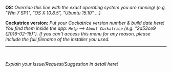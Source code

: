 <b>OS:</b>
*Override this line with the exact operating system you are running! (e.g. "Win 7 SP1", "OS X 10.8.5", "Ubuntu 15.10" ...)*

<b>Cockatrice version:</b>
*Put your Cockatrice version number & build date here! You find them inside the app: `Help` --> `About Cockatrice` (e.g. "2d53ce9 (2016-02-18)"). If you can't access this menu for any reason, please include the full filename of the installer you used.*

___
<br>


*Explain your Issue/Request/Suggestion in detail here!*
